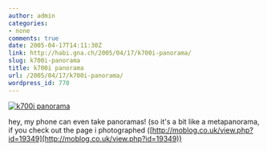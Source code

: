 ```yaml
---
author: admin
categories:
- none
comments: true
date: 2005-04-17T14:11:30Z
link: http://habi.gna.ch/2005/04/17/k700i-panorama/
slug: k700i-panorama
title: k700i panorama
url: /2005/04/17/k700i-panorama/
wordpress_id: 770
---
```


[![k700i panorama](http://photos5.flickr.com/9658017_5cbc76d5ed_m.jpg)](http://www.flickr.com/photos/habi/9658017/)



hey, my phone can even take panoramas! (so it's a bit like a metapanorama, if you check out the page i photographed ([http://moblog.co.uk/view.php?id=19349](http://moblog.co.uk/view.php?id=19349))


